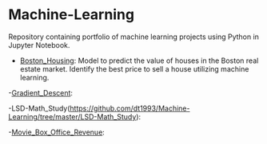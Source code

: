 # Machine-Learning
Repository containing portfolio of machine learning projects using Python in Jupyter Notebook.

  - [Boston_Housing](https://github.com/dt1993/Machine-Learning/tree/master/Boston_Housing): Model to predict the value of houses in the Boston real estate market. Identify the best price to sell a house utilizing machine learning.
  
  -[Gradient_Descent](https://github.com/dt1993/Machine-Learning/tree/master/Gradient_Descent):
  
  -LSD-Math_Study(https://github.com/dt1993/Machine-Learning/tree/master/LSD-Math_Study):
  
  -[Movie_Box_Office_Revenue](https://github.com/dt1993/Machine-Learning/tree/master/Movie_Box_Office_Revenue):
